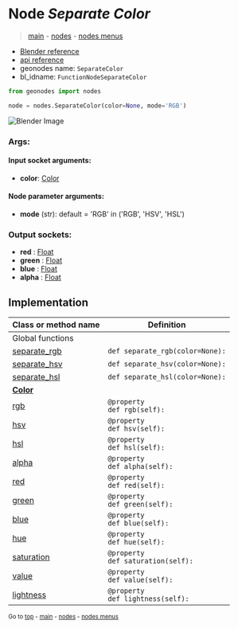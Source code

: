 # Node *Separate Color*

> [main](../index.md) - [nodes](nodes.md) - [nodes menus](nodes_menus.md)

- [Blender reference](https://docs.blender.org/manual/en/latest/modeling/geometry_nodes/color/separate_color.html)
- [api reference](https://docs.blender.org/api/current/bpy.types.FunctionNodeSeparateColor.html)
- geonodes name: `SeparateColor`
- bl_idname: `FunctionNodeSeparateColor`

```python
from geonodes import nodes

node = nodes.SeparateColor(color=None, mode='RGB')
```

![Blender Image](https://docs.blender.org/manual/en/latest/_images/node-types_FunctionNodeSeparateColor.webp)

### Args:

#### Input socket arguments:

- **color**: [Color](Color.md)

#### Node parameter arguments:

- **mode** (str): default = 'RGB' in ('RGB', 'HSV', 'HSL')

### Output sockets:

- **red** : [Float](Float.md)
- **green** : [Float](Float.md)
- **blue** : [Float](Float.md)
- **alpha** : [Float](Float.md)

## Implementation

| Class or method name | Definition |
|----------------------|------------|
| Global functions |
| [separate_rgb](A.md#separate_rgb) | `def separate_rgb(color=None):` |
| [separate_hsv](A.md#separate_hsv) | `def separate_hsv(color=None):` |
| [separate_hsl](A.md#separate_hsl) | `def separate_hsl(color=None):` |
| **[Color](Color.md)** |
| [rgb](Color.md#rgb-property) | `@property`<br> `def rgb(self):` |
| [hsv](Color.md#hsv-property) | `@property`<br> `def hsv(self):` |
| [hsl](Color.md#hsl-property) | `@property`<br> `def hsl(self):` |
| [alpha](Color.md#alpha-property) | `@property`<br> `def alpha(self):` |
| [red](Color.md#red-property) | `@property`<br> `def red(self):` |
| [green](Color.md#green-property) | `@property`<br> `def green(self):` |
| [blue](Color.md#blue-property) | `@property`<br> `def blue(self):` |
| [hue](Color.md#hue-property) | `@property`<br> `def hue(self):` |
| [saturation](Color.md#saturation-property) | `@property`<br> `def saturation(self):` |
| [value](Color.md#value-property) | `@property`<br> `def value(self):` |
| [lightness](Color.md#lightness-property) | `@property`<br> `def lightness(self):` |

<sub>Go to [top](#node-Separate-Color) - [main](../index.md) - [nodes](nodes.md) - [nodes menus](nodes_menus.md)</sub>

